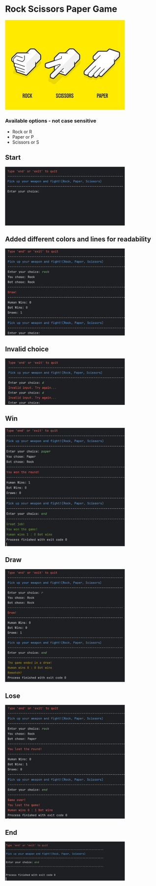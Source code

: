 # Rock Scissors Paper Game
<img
  src="/RockPaperScissors.jpeg"
  alt="Alt text"
  title="Optional title"
  style="display: inline-block; margin: auto; width: 390px; height: auto;">

### Available options - not case sensitive

+ Rock or R 
+ Paper or P
+ Scissors or S

## Start 

<img
  src="/Start .png"
  alt="Alt text"
  title="Optional title"
  style="display: inline-block; margin: auto; width: 390px; height: auto;">

## Added different colors and lines for readability

<img
  src="/Printing in different colors .png"
  alt="Alt text"
  title="Optional title"
  style="display: inline-block; margin: auto; width: 390px; height: auto;">

## Invalid choice 

<img
  src="/invalid.png"
  alt="Alt text"
  title="Optional title"
  style="display: inline-block; margin: auto; width: 390px; height: auto;">

## Win 

<img
  src="/win.png"
  alt="Alt text"
  title="Optional title"
  style="display: inline-block; margin: auto; width: 390px; height: auto;">

## Draw 

<img
  src="/Draww.png"
  alt="Alt text"
  title="Optional title"
  style="display: inline-block; margin: auto; width: 390px; height: auto;">

## Lose 

<img
  src="/lose.png"
  alt="Alt text"
  title="Optional title"
  style="display: inline-block; margin: auto; width: 390px; height: auto;">

## End

<img
  src="/enD.png"
  alt="Alt text"
  title="Optional title"
  style="display: inline-block; margin: auto; width: 390px; height: auto;">


